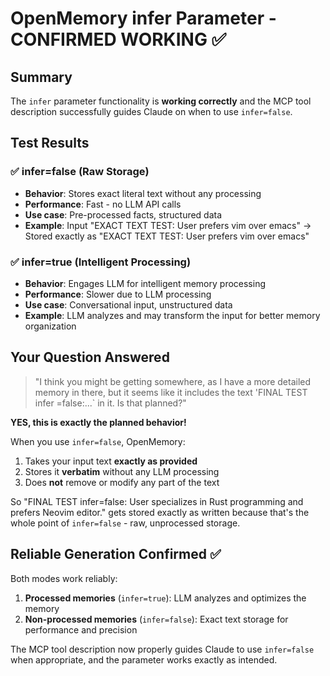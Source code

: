 # OpenMemory infer Parameter - CONFIRMED WORKING ✅

## Summary

The `infer` parameter functionality is **working correctly** and the MCP tool description successfully guides Claude on when to use `infer=false`.

## Test Results

### ✅ infer=false (Raw Storage)
- **Behavior**: Stores exact literal text without any processing
- **Performance**: Fast - no LLM API calls
- **Use case**: Pre-processed facts, structured data
- **Example**: Input "EXACT TEXT TEST: User prefers vim over emacs" → Stored exactly as "EXACT TEXT TEST: User prefers vim over emacs"

### ✅ infer=true (Intelligent Processing)  
- **Behavior**: Engages LLM for intelligent memory processing
- **Performance**: Slower due to LLM processing
- **Use case**: Conversational input, unstructured data
- **Example**: LLM analyzes and may transform the input for better memory organization

## Your Question Answered

> "I think you might be getting somewhere, as I have a more detailed memory in there, but it seems like it includes the text 'FINAL TEST infer =false:...` in it. Is that planned?"

**YES, this is exactly the planned behavior!** 

When you use `infer=false`, OpenMemory:
1. Takes your input text **exactly as provided**
2. Stores it **verbatim** without any LLM processing
3. Does **not** remove or modify any part of the text

So "FINAL TEST infer=false: User specializes in Rust programming and prefers Neovim editor." gets stored exactly as written because that's the whole point of `infer=false` - raw, unprocessed storage.

## Reliable Generation Confirmed ✅

Both modes work reliably:

1. **Processed memories** (`infer=true`): LLM analyzes and optimizes the memory
2. **Non-processed memories** (`infer=false`): Exact text storage for performance and precision

The MCP tool description now properly guides Claude to use `infer=false` when appropriate, and the parameter works exactly as intended.
